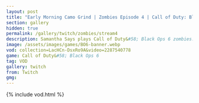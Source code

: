 ```yaml
---
layout: post
title: "Early Morning Camo Grind | Zombies Episode 4 | Call of Duty: Black Ops 6"
section: gallery
hidden: true
permalink: /gallery/twitch/zombies/stream4
description: Samantha Says plays Call of Duty&#58; Black Ops 6 zombies. Episode 4.
image: /assets/images/games/BO6-banner.webp
vod: collection=LacHCn-DsxRo9A&video=2287540778
game: Call of Duty&#58; Black Ops 6
tag: VOD
gallery: twitch
from: Twitch
gmg:
---
```

{% include vod.html %}